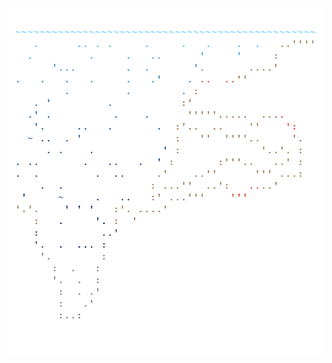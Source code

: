 <img align="left" style="float: left;" src="progress.png" width="530px">

<pre>
<a href='day/1'>Day 1: Sonar Sweep</a>
<a href='day/2'>Day 2: Dive!</a>
<a href='day/3'>Day 3: Binary Diagnostic</a>
<a href='day/4'>Day 4: Giant Squid</a>
<a href='day/5'>Day 5: Hydrothermal Venture</a>
<a href='day/6'>Day 6: Lanternfish</a>
<a href='day/7'>Day 7: The Treachery of Whales</a>
<a href='day/8'>Day 8: Seven Segment Search</a>
<a href='day/9'>Day 9: Smoke Basin</a>
<a href='day/10'>Day 10: Syntax Scoring</a>
<a href='day/11'>Day 11: Dumbo Octopus</a>
<a href='day/12'>Day 12: Passage Pathing</a>
<a href='day/13'>Day 13: Transparent Origami</a>
<a href='day/14'>Day 14: Extended Polymerization</a>
<a href='day/15'>Day 15: Chiton</a>
<a href='day/16'>Day 16: Packet Decoder</a>
<a href='day/17'>Day 17: Trick Shot</a>
<a href='day/18'>Day 18: Snailfish</a>
<a href='day/19'>Day 19: Beacon Scanner</a>
&nbsp;
&nbsp;
&nbsp;
&nbsp;
&nbsp;
&nbsp;
</pre>
